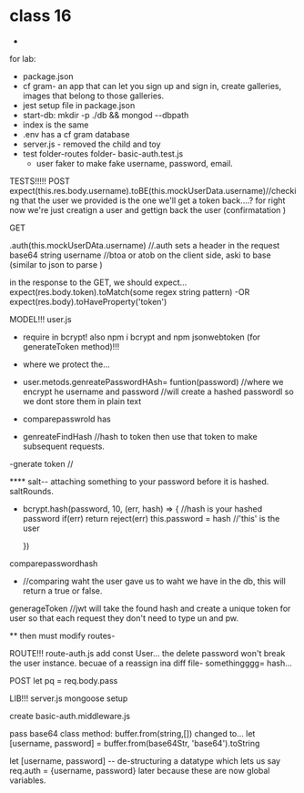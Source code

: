 # class 16

-

for lab:
- package.json
- cf gram- an app that can let you sign up and sign in, create galleries, images that belong to those galleries.
- jest setup file in package.json
- start-db: mkdir -p ./db && mongod --dbpath
- index is the same
- .env has a cf gram database
- server.js - removed the child and toy
- test folder-routes folder- basic-auth.test.js
  - user faker to make fake username, password, email.

TESTS!!!!!
POST
expect(this.res.body.username).toBE(this.mockUserData.username)//checking that the user we provided is the one we'll get a token back....? for right now we're just creatign a user and gettign back the user (confirmatation )

GET

.auth(this.mockUserDAta.username) //.auth sets a header in the request
base64 string username //btoa or atob on the client side, aski to base (similar to json to parse )

in the response to the GET, we should expect...
expect(res.body.token).toMatch(some regex string pattern)
-OR
expect(res.body).toHaveProperty('token')


MODEL!!!
user.js
- require in bcrypt! also npm i bcrypt and npm jsonwebtoken (for generateToken method)!!!
- where we protect the...
- user.metods.genreatePasswordHAsh= funtion(password) //where we encrypt he username and password
//will create a hashed passwordl so we dont store them in plain text
- comparepasswrold has

- genreateFindHash
//hash to token then use that token to make subsequent requests.

-gnerate token
//

**** salt-- attaching something to your password before it is hashed. saltRounds.
  - bcrypt.hash(password, 10, (err, hash) => { //hash is your hashed password
      if(err) return reject(err)
      this.password = hash //'this' is the user

    })

comparepasswordhash
- //comparing waht the user gave us to waht we have in the db, this will return a true or false.

generageToken
//jwt will take the found hash and create a unique token for user so that each request they don't need to type un and pw.

** then must modify routes-

ROUTE!!!
route-auth.js
add const User...
the delete password won't break the user instance. becuae of a reassign ina diff file- somethingggg= hash...

POST
let pq = req.body.pass

LIB!!!
server.js
mongoose setup

create basic-auth.middleware.js

pass base64
class method: buffer.from(string,[])
changed to...
let [username, password] = buffer.from(base64Str, 'base64').toString

let [username, password] -- de-structuring a datatype which lets us say req.auth = {username, password} later because these are now global variables.
